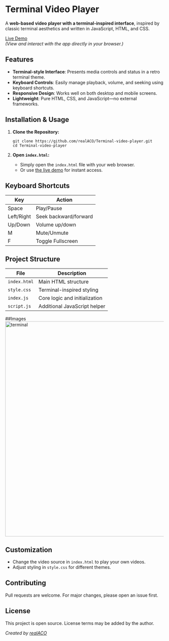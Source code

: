 # Terminal Video Player

A **web-based video player with a terminal-inspired interface**, inspired by classic terminal aesthetics and written in JavaScript, HTML, and CSS.

[Live Demo](https://realaco.github.io/Terminal-video-player/)  
*(View and interact with the app directly in your browser.)*

## Features

- **Terminal-style Interface**: Presents media controls and status in a retro terminal theme.
- **Keyboard Controls**: Easily manage playback, volume, and seeking using keyboard shortcuts.
- **Responsive Design**: Works well on both desktop and mobile screens.
- **Lightweight**: Pure HTML, CSS, and JavaScript—no external frameworks.

## Installation & Usage

1. **Clone the Repository:**
    ```
    git clone https://github.com/realACO/Terminal-video-player.git
    cd Terminal-video-player
    ```

2. **Open `index.html`:**
    - Simply open the `index.html` file with your web browser.
    - Or use [the live demo](https://realaco.github.io/Terminal-video-player/) for instant access.

## Keyboard Shortcuts

| Key        | Action                  |
|------------|-------------------------|
| Space      | Play/Pause              |
| Left/Right | Seek backward/forward   |
| Up/Down    | Volume up/down          |
| M          | Mute/Unmute             |
| F          | Toggle Fullscreen       |

## Project Structure

| File         | Description                   |
|--------------|-------------------------------|
| `index.html` | Main HTML structure           |
| `style.css`  | Terminal-inspired styling     |
| `index.js`   | Core logic and initialization |
| `script.js`  | Additional JavaScript helper  |

##Images
<img width="1365" height="683" alt="terminal" src="https://github.com/user-attachments/assets/3842f87b-34e9-4aea-869e-98c934f0ef4c" />


## Customization

- Change the video source in `index.html` to play your own videos.
- Adjust styling in `style.css` for different themes.

## Contributing

Pull requests are welcome. For major changes, please open an issue first.

## License

This project is open source. License terms may be added by the author.

*Created by [realACO](https://github.com/realACO/Terminal-video-player)*
